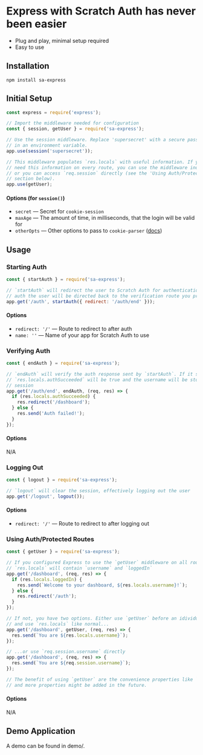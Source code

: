 # Express with Scratch Auth has never been easier

- Plug and play, minimal setup required
- Easy to use

## Installation

```
npm install sa-express
```

## Initial Setup

```js
const express = require('express');

// Import the middleware needed for configuration
const { session, getUser } = require('sa-express');

// Use the session middleware. Replace 'supersecret' with a secure password hidden
// in an environment variable.
app.use(session('supersecret'));

// This middleware populates `res.locals` with useful information. If you don't
// need this information on every route, you can use the middleware individually
// or you can access `req.session` directly (see the 'Using Auth/Protected Routes'
// section below).
app.use(getUser);
```

#### Options (for `session()`)

- `secret` — Secret for `cookie-session`
- `maxAge` — The amount of time, in milliseconds, that the login will be valid for
- `otherOpts` — Other options to pass to `cookie-parser` ([docs](https://github.com/expressjs/cookie-session#options))

## Usage

### Starting Auth

```js
const { startAuth } = require('sa-express');

// `startAuth` will redirect the user to Scratch Auth for authentication. After
// auth the user will be directed back to the verification route you provide
app.get('/auth', startAuth({ redirect: '/auth/end' }));
```

#### Options

- `redirect: '/'` — Route to redirect to after auth
- `name: ''` — Name of your app for Scratch Auth to use

### Verifying Auth

```js
const { endAuth } = require('sa-express');

// `endAuth` will verify the auth response sent by `startAuth`. If it succeeds,
// `res.locals.authSucceeded` will be true and the username will be stored in the
// session
app.get('/auth/end', endAuth, (req, res) => {
  if (res.locals.authSucceeded) {
    res.redirect('/dashboard');
  } else {
    res.send('Auth failed!');
  }
});
```

#### Options

N/A

### Logging Out

```js
const { logout } = require('sa-express');

// `logout` will clear the session, effectively logging out the user
app.get('/logout', logout());
```

#### Options

- `redirect: '/'` — Route to redirect to after logging out

### Using Auth/Protected Routes

```js
const { getUser } = require('sa-express');

// If you configured Express to use the `getUser` middleware on all routes,
// `res.locals` will contain `username` and `loggedIn`
app.get('/dashboard', (req, res) => {
  if (res.locals.loggedIn) {
    res.send(`Welcome to your dashboard, ${res.locals.username}!`);
  } else {
    res.redirect('/auth');
  }
});

// If not, you have two options. Either use `getUser` before an idividual handler,
// and use `res.locals` like normal...
app.get('/dashboard', getUser, (req, res) => {
  res.send(`You are ${res.locals.username}`);
});

// ...or use `req.session.username` directly
app.get('/dashboard', (req, res) => {
  res.send(`You are ${req.session.username}`);
});

// The benefit of using `getUser` are the convenience properties like `loggedIn`,
// and more properties might be added in the future.
```

#### Options

N/A

## Demo Application

A demo can be found in demo/.
